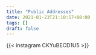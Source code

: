 ```yaml
---
title: "Public Addresses"
date: 2021-01-23T21:10:57+08:00
tags: []
draft: false
---
```

{{< instagram CKYuBECD1U5 >}}
